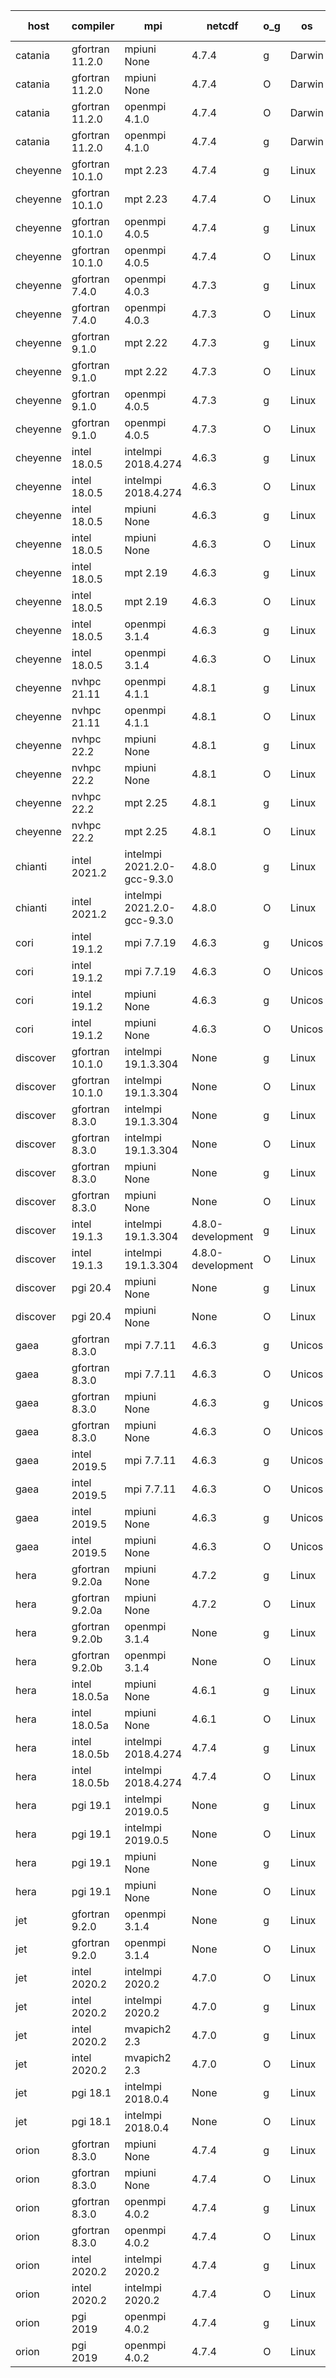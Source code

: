 

| host     | compiler                              | mpi                      | netcdf        | o_g        | os       | build       | u_pass          | u_fail          | s_pass            | s_fail            | e_pass             | e_fail             | nuopc_pass       | nuopc_fail       | artifacts link          |
|----------|---------------------------------------|--------------------------|---------------|------------|----------|-------------|-----------------|-----------------|-------------------|-------------------|--------------------|--------------------|------------------|------------------|-------------------------|
| catania | gfortran 11.2.0 | mpiuni None  | 4.7.4  | g | Darwin | PASS | 12317 | 0 | 8 | 0 | 43 | 0 | None | None | <a href="https://github.com/esmf-org/esmf-test-artifacts/tree/29ebca4ce6ec8a973232cbbeac82d9c53ff11e53/release_8.4.0/gfortran/11.2.0/g/mpiuni/None" target="_blank">29ebca4</a> | 
| catania | gfortran 11.2.0 | mpiuni None  | 4.7.4  | O | Darwin | PASS | 12317 | 0 | 8 | 0 | 43 | 0 | None | None | <a href="https://github.com/esmf-org/esmf-test-artifacts/tree/5684e4fe795d7ab381621fba9cb9919c4406f698/release_8.4.0/gfortran/11.2.0/O/mpiuni/None" target="_blank">5684e4f</a> | 
| catania | gfortran 11.2.0 | openmpi 4.1.0  | 4.7.4  | O | Darwin | PASS | 13864 | 9 | 49 | 0 | 80 | 0 | 52 | 0 | <a href="https://github.com/esmf-org/esmf-test-artifacts/tree/e5833f2b1238d2d99c8f13771ba07aa0aa51c7d7/release_8.4.0/gfortran/11.2.0/O/openmpi/4.1.0" target="_blank">e5833f2</a> | 
| catania | gfortran 11.2.0 | openmpi 4.1.0  | 4.7.4  | g | Darwin | PASS | 13864 | 9 | 49 | 0 | 80 | 0 | 52 | 0 | <a href="https://github.com/esmf-org/esmf-test-artifacts/tree/3767f42f5bf07b0c0104b28e1a3095106e3a1468/release_8.4.0/gfortran/11.2.0/g/openmpi/4.1.0" target="_blank">3767f42</a> | 
| cheyenne | gfortran 10.1.0 | mpt 2.23  | 4.7.4  | g | Linux | PASS | 13873 | 0 | 49 | 0 | 80 | 0 | 52 | 0 | <a href="https://github.com/esmf-org/esmf-test-artifacts/tree/390211b9d409af8b90422132e19d6886b09b4a6d/release_8.4.0/gfortran/10.1.0/g/mpt/2.23" target="_blank">390211b</a> | 
| cheyenne | gfortran 10.1.0 | mpt 2.23  | 4.7.4  | O | Linux | PASS | 13873 | 0 | 49 | 0 | 80 | 0 | 52 | 0 | <a href="https://github.com/esmf-org/esmf-test-artifacts/tree/3fb34530f6ab457286b4c581feadfb778a0408b6/release_8.4.0/gfortran/10.1.0/O/mpt/2.23" target="_blank">3fb3453</a> | 
| cheyenne | gfortran 10.1.0 | openmpi 4.0.5  | 4.7.4  | g | Linux | PASS | 13873 | 0 | 49 | 0 | 80 | 0 | 52 | 0 | <a href="https://github.com/esmf-org/esmf-test-artifacts/tree/466d7e3f0051c65a032e9cf0e44ecf4ad4fb952a/release_8.4.0/gfortran/10.1.0/g/openmpi/4.0.5" target="_blank">466d7e3</a> | 
| cheyenne | gfortran 10.1.0 | openmpi 4.0.5  | 4.7.4  | O | Linux | PASS | 13873 | 0 | 49 | 0 | 80 | 0 | 52 | 0 | <a href="https://github.com/esmf-org/esmf-test-artifacts/tree/7a6d80790e0dd4664f308a6b56ff131b57f5ae5b/release_8.4.0/gfortran/10.1.0/O/openmpi/4.0.5" target="_blank">7a6d807</a> | 
| cheyenne | gfortran 7.4.0 | openmpi 4.0.3  | 4.7.3  | g | Linux | PASS | 13873 | 0 | 49 | 0 | 80 | 0 | 52 | 0 | <a href="https://github.com/esmf-org/esmf-test-artifacts/tree/69a6ba5836062ef258e9cfc3df941f26a0f9d517/release_8.4.0/gfortran/7.4.0/g/openmpi/4.0.3" target="_blank">69a6ba5</a> | 
| cheyenne | gfortran 7.4.0 | openmpi 4.0.3  | 4.7.3  | O | Linux | PASS | 13873 | 0 | 49 | 0 | 80 | 0 | 52 | 0 | <a href="https://github.com/esmf-org/esmf-test-artifacts/tree/cba76757af094efb59aa3701af162f20f0c9de9d/release_8.4.0/gfortran/7.4.0/O/openmpi/4.0.3" target="_blank">cba7675</a> | 
| cheyenne | gfortran 9.1.0 | mpt 2.22  | 4.7.3  | g | Linux | PASS | 13873 | 0 | 49 | 0 | 80 | 0 | 52 | 0 | <a href="https://github.com/esmf-org/esmf-test-artifacts/tree/f9d77b4c3d6c3b7cfa187593970b25a7ad09f9e2/release_8.4.0/gfortran/9.1.0/g/mpt/2.22" target="_blank">f9d77b4</a> | 
| cheyenne | gfortran 9.1.0 | mpt 2.22  | 4.7.3  | O | Linux | PASS | 13873 | 0 | 49 | 0 | 80 | 0 | 52 | 0 | <a href="https://github.com/esmf-org/esmf-test-artifacts/tree/a64acadef94b81c4dfefd29938ef9d1dc8eac8a3/release_8.4.0/gfortran/9.1.0/O/mpt/2.22" target="_blank">a64acad</a> | 
| cheyenne | gfortran 9.1.0 | openmpi 4.0.5  | 4.7.3  | g | Linux | PASS | 13873 | 0 | 49 | 0 | 80 | 0 | 52 | 0 | <a href="https://github.com/esmf-org/esmf-test-artifacts/tree/22f47521e130fa772e23366fe04fdba521255a6b/release_8.4.0/gfortran/9.1.0/g/openmpi/4.0.5" target="_blank">22f4752</a> | 
| cheyenne | gfortran 9.1.0 | openmpi 4.0.5  | 4.7.3  | O | Linux | PASS | 13873 | 0 | 49 | 0 | 80 | 0 | 52 | 0 | <a href="https://github.com/esmf-org/esmf-test-artifacts/tree/2f387bb8e7632f06f35219f3058b4845e18ab1c7/release_8.4.0/gfortran/9.1.0/O/openmpi/4.0.5" target="_blank">2f387bb</a> | 
| cheyenne | intel 18.0.5 | intelmpi 2018.4.274  | 4.6.3  | g | Linux | PASS | 13873 | 0 | 49 | 0 | 80 | 0 | 52 | 0 | <a href="https://github.com/esmf-org/esmf-test-artifacts/tree/481e483058268a5a2c562bd6f6cf575ea631a2b5/release_8.4.0/intel/18.0.5/g/intelmpi/2018.4.274" target="_blank">481e483</a> | 
| cheyenne | intel 18.0.5 | intelmpi 2018.4.274  | 4.6.3  | O | Linux | PASS | 13873 | 0 | 49 | 0 | 80 | 0 | 52 | 0 | <a href="https://github.com/esmf-org/esmf-test-artifacts/tree/df70d6b77bc227ca946387871ad31185feb2d300/release_8.4.0/intel/18.0.5/O/intelmpi/2018.4.274" target="_blank">df70d6b</a> | 
| cheyenne | intel 18.0.5 | mpiuni None  | 4.6.3  | g | Linux | PASS | 12317 | 0 | 8 | 0 | 43 | 0 | None | None | <a href="https://github.com/esmf-org/esmf-test-artifacts/tree/3b6e825b82b04e198dc7eaa364b752d5852d7a79/release_8.4.0/intel/18.0.5/g/mpiuni/None" target="_blank">3b6e825</a> | 
| cheyenne | intel 18.0.5 | mpiuni None  | 4.6.3  | O | Linux | PASS | 12317 | 0 | 8 | 0 | 43 | 0 | None | None | <a href="https://github.com/esmf-org/esmf-test-artifacts/tree/6457e4465221684a493eccba740004e32ec79f7f/release_8.4.0/intel/18.0.5/O/mpiuni/None" target="_blank">6457e44</a> | 
| cheyenne | intel 18.0.5 | mpt 2.19  | 4.6.3  | g | Linux | PASS | 13873 | 0 | 49 | 0 | 80 | 0 | 52 | 0 | <a href="https://github.com/esmf-org/esmf-test-artifacts/tree/db0708d473a0baeff4cdd6892e92dfc93e703339/release_8.4.0/intel/18.0.5/g/mpt/2.19" target="_blank">db0708d</a> | 
| cheyenne | intel 18.0.5 | mpt 2.19  | 4.6.3  | O | Linux | PASS | 13873 | 0 | 49 | 0 | 80 | 0 | 52 | 0 | <a href="https://github.com/esmf-org/esmf-test-artifacts/tree/83fbeafebdcc3744425328ad8f32b2c6c9424485/release_8.4.0/intel/18.0.5/O/mpt/2.19" target="_blank">83fbeaf</a> | 
| cheyenne | intel 18.0.5 | openmpi 3.1.4  | 4.6.3  | g | Linux | PASS | 13873 | 0 | 49 | 0 | 80 | 0 | 52 | 0 | <a href="https://github.com/esmf-org/esmf-test-artifacts/tree/7bf8cd6fbbde01c97d0f86e471a7d95c30e30a97/release_8.4.0/intel/18.0.5/g/openmpi/3.1.4" target="_blank">7bf8cd6</a> | 
| cheyenne | intel 18.0.5 | openmpi 3.1.4  | 4.6.3  | O | Linux | PASS | 13873 | 0 | 49 | 0 | 80 | 0 | 52 | 0 | <a href="https://github.com/esmf-org/esmf-test-artifacts/tree/0c52af44c612073e80e55de25b5545ef7e9b9183/release_8.4.0/intel/18.0.5/O/openmpi/3.1.4" target="_blank">0c52af4</a> | 
| cheyenne | nvhpc 21.11 | openmpi 4.1.1  | 4.8.1  | g | Linux | PASS | None | None | None | None | None | None | None | None | <a href="https://github.com/esmf-org/esmf-test-artifacts/tree/3101ce35bbc8d596bff7da46d5b13e25da5b7dcd/release_8.4.0/nvhpc/21.11/g/openmpi/4.1.1" target="_blank">3101ce3</a> | 
| cheyenne | nvhpc 21.11 | openmpi 4.1.1  | 4.8.1  | O | Linux | PASS | None | None | None | None | None | None | None | None | <a href="https://github.com/esmf-org/esmf-test-artifacts/tree/65627a144a3425c119c08a875098f7b10ee17f78/release_8.4.0/nvhpc/21.11/O/openmpi/4.1.1" target="_blank">65627a1</a> | 
| cheyenne | nvhpc 22.2 | mpiuni None  | 4.8.1  | g | Linux | PASS | 11680 | 637 | 4 | 4 | 40 | 3 | None | None | <a href="https://github.com/esmf-org/esmf-test-artifacts/tree/ad1f96dd6891604fcd10796ad265503880fa18cd/release_8.4.0/nvhpc/22.2/g/mpiuni/None" target="_blank">ad1f96d</a> | 
| cheyenne | nvhpc 22.2 | mpiuni None  | 4.8.1  | O | Linux | PASS | 12315 | 2 | 8 | 0 | 43 | 0 | None | None | <a href="https://github.com/esmf-org/esmf-test-artifacts/tree/0dec06b5bb8e7c33fcdea1df3724b08d0416c8ed/release_8.4.0/nvhpc/22.2/O/mpiuni/None" target="_blank">0dec06b</a> | 
| cheyenne | nvhpc 22.2 | mpt 2.25  | 4.8.1  | g | Linux | PASS | None | None | None | None | None | None | None | None | <a href="https://github.com/esmf-org/esmf-test-artifacts/tree/47d1a8fd298b84c76d257aee01867de93f4e70f3/release_8.4.0/nvhpc/22.2/g/mpt/2.25" target="_blank">47d1a8f</a> | 
| cheyenne | nvhpc 22.2 | mpt 2.25  | 4.8.1  | O | Linux | PASS | None | None | None | None | None | None | None | None | <a href="https://github.com/esmf-org/esmf-test-artifacts/tree/e293f9e91571a0dfc3c984d031838418aa5f4d22/release_8.4.0/nvhpc/22.2/O/mpt/2.25" target="_blank">e293f9e</a> | 
| chianti | intel 2021.2 | intelmpi 2021.2.0-gcc-9.3.0  | 4.8.0  | g | Linux | PASS | 13873 | 0 | 49 | 0 | 80 | 0 | 52 | 0 | <a href="https://github.com/esmf-org/esmf-test-artifacts/tree/22465e818ecdf22f9d58504ae5629fc90286b96b/release_8.4.0/intel/2021.2/g/intelmpi/2021.2.0-gcc-9.3.0" target="_blank">22465e8</a> | 
| chianti | intel 2021.2 | intelmpi 2021.2.0-gcc-9.3.0  | 4.8.0  | O | Linux | PASS | 13873 | 0 | 49 | 0 | 80 | 0 | 52 | 0 | <a href="https://github.com/esmf-org/esmf-test-artifacts/tree/57c1d491e19d4afac10153e0464fb0dd157c5f13/release_8.4.0/intel/2021.2/O/intelmpi/2021.2.0-gcc-9.3.0" target="_blank">57c1d49</a> | 
| cori | intel 19.1.2 | mpi 7.7.19  | 4.6.3  | g | Unicos | FAIL | None | None | None | None | None | None | None | None | <a href="https://github.com/esmf-org/esmf-test-artifacts/tree/f5e7d31ca6cbb1a68632cae87ae06b6c4bb02fb7/release_8.4.0/intel/19.1.2/g/mpi/7.7.19" target="_blank">f5e7d31</a> | 
| cori | intel 19.1.2 | mpi 7.7.19  | 4.6.3  | O | Unicos | FAIL | None | None | None | None | None | None | None | None | <a href="https://github.com/esmf-org/esmf-test-artifacts/tree/ce91ec284129a34840d3b529d280f703b732b69c/release_8.4.0/intel/19.1.2/O/mpi/7.7.19" target="_blank">ce91ec2</a> | 
| cori | intel 19.1.2 | mpiuni None  | 4.6.3  | g | Unicos | FAIL | None | None | None | None | None | None | None | None | <a href="https://github.com/esmf-org/esmf-test-artifacts/tree/af1b094820aa96eb7505c5601667a8b556a11795/release_8.4.0/intel/19.1.2/g/mpiuni/None" target="_blank">af1b094</a> | 
| cori | intel 19.1.2 | mpiuni None  | 4.6.3  | O | Unicos | FAIL | None | None | None | None | None | None | None | None | <a href="https://github.com/esmf-org/esmf-test-artifacts/tree/1032f751ed3fab97a8c9c6f89c00c4372cb4d0ea/release_8.4.0/intel/19.1.2/O/mpiuni/None" target="_blank">1032f75</a> | 
| discover | gfortran 10.1.0 | intelmpi 19.1.3.304  | None  | g | Linux | PASS | 13858 | 15 | 49 | 0 | 80 | 0 | 52 | 0 | <a href="https://github.com/esmf-org/esmf-test-artifacts/tree/284130e9ab7bc3cf3ff23bade84563efa2dc003d/release_8.4.0/gfortran/10.1.0/g/intelmpi/19.1.3.304" target="_blank">284130e</a> | 
| discover | gfortran 10.1.0 | intelmpi 19.1.3.304  | None  | O | Linux | PASS | 13858 | 15 | 49 | 0 | 80 | 0 | 52 | 0 | <a href="https://github.com/esmf-org/esmf-test-artifacts/tree/390ccf08cb28e8cebfe36b5aff6921db541458f4/release_8.4.0/gfortran/10.1.0/O/intelmpi/19.1.3.304" target="_blank">390ccf0</a> | 
| discover | gfortran 8.3.0 | intelmpi 19.1.3.304  | None  | g | Linux | PASS | 13858 | 15 | 49 | 0 | 80 | 0 | 52 | 0 | <a href="https://github.com/esmf-org/esmf-test-artifacts/tree/27f6916ff4aa7bc4a35bb543913cf42c03d80d0c/release_8.4.0/gfortran/8.3.0/g/intelmpi/19.1.3.304" target="_blank">27f6916</a> | 
| discover | gfortran 8.3.0 | intelmpi 19.1.3.304  | None  | O | Linux | PASS | 13858 | 15 | 49 | 0 | 80 | 0 | 52 | 0 | <a href="https://github.com/esmf-org/esmf-test-artifacts/tree/26ccea48abdfdcd91660674eff0117cf3040a11b/release_8.4.0/gfortran/8.3.0/O/intelmpi/19.1.3.304" target="_blank">26ccea4</a> | 
| discover | gfortran 8.3.0 | mpiuni None  | None  | g | Linux | PASS | 12317 | 0 | 8 | 0 | 43 | 0 | None | None | <a href="https://github.com/esmf-org/esmf-test-artifacts/tree/5138182e08071c78b322327158fd82395a6aeaa0/release_8.4.0/gfortran/8.3.0/g/mpiuni/None" target="_blank">5138182</a> | 
| discover | gfortran 8.3.0 | mpiuni None  | None  | O | Linux | PASS | 12317 | 0 | 8 | 0 | 43 | 0 | None | None | <a href="https://github.com/esmf-org/esmf-test-artifacts/tree/32d081444c665127920c04f78d849f212e0cd1f7/release_8.4.0/gfortran/8.3.0/O/mpiuni/None" target="_blank">32d0814</a> | 
| discover | intel 19.1.3 | intelmpi 19.1.3.304  | 4.8.0-development  | g | Linux | PASS | 13873 | 0 | 49 | 0 | 80 | 0 | 52 | 0 | <a href="https://github.com/esmf-org/esmf-test-artifacts/tree/f308b08843a3e7be886103c31da3be4cf649c650/release_8.4.0/intel/19.1.3/g/intelmpi/19.1.3.304" target="_blank">f308b08</a> | 
| discover | intel 19.1.3 | intelmpi 19.1.3.304  | 4.8.0-development  | O | Linux | PASS | 13873 | 0 | 49 | 0 | 80 | 0 | 52 | 0 | <a href="https://github.com/esmf-org/esmf-test-artifacts/tree/78c7587b36a9aa654998874cec489d1724554a72/release_8.4.0/intel/19.1.3/O/intelmpi/19.1.3.304" target="_blank">78c7587</a> | 
| discover | pgi 20.4 | mpiuni None  | None  | g | Linux | PASS | 11692 | 625 | 4 | 4 | 40 | 3 | None | None | <a href="https://github.com/esmf-org/esmf-test-artifacts/tree/9af4e41a3fea849d1a83744a2c7b9a4c95c71ce5/release_8.4.0/pgi/20.4/g/mpiuni/None" target="_blank">9af4e41</a> | 
| discover | pgi 20.4 | mpiuni None  | None  | O | Linux | PASS | 11692 | 625 | 6 | 2 | 40 | 3 | None | None | <a href="https://github.com/esmf-org/esmf-test-artifacts/tree/f7d00ab6afbdb09772087e70e3afa5fd11c68c54/release_8.4.0/pgi/20.4/O/mpiuni/None" target="_blank">f7d00ab</a> | 
| gaea | gfortran 8.3.0 | mpi 7.7.11  | 4.6.3  | g | Unicos | PASS | 13872 | 1 | 49 | 0 | 80 | 0 | 47 | 5 | <a href="https://github.com/esmf-org/esmf-test-artifacts/tree/42bad53783e1dce389b321132310dc2961c6764a/release_8.4.0/gfortran/8.3.0/g/mpi/7.7.11" target="_blank">42bad53</a> | 
| gaea | gfortran 8.3.0 | mpi 7.7.11  | 4.6.3  | O | Unicos | PASS | 13872 | 1 | 49 | 0 | 80 | 0 | 47 | 5 | <a href="https://github.com/esmf-org/esmf-test-artifacts/tree/8181dc30d01d856cc8a3fa4025747889cc3e116f/release_8.4.0/gfortran/8.3.0/O/mpi/7.7.11" target="_blank">8181dc3</a> | 
| gaea | gfortran 8.3.0 | mpiuni None  | 4.6.3  | g | Unicos | PASS | 12317 | 0 | 8 | 0 | 43 | 0 | None | None | <a href="https://github.com/esmf-org/esmf-test-artifacts/tree/4b17a5b4f622badcbccae62bae5cb41a147e80d3/release_8.4.0/gfortran/8.3.0/g/mpiuni/None" target="_blank">4b17a5b</a> | 
| gaea | gfortran 8.3.0 | mpiuni None  | 4.6.3  | O | Unicos | PASS | 12317 | 0 | 8 | 0 | 43 | 0 | None | None | <a href="https://github.com/esmf-org/esmf-test-artifacts/tree/45ea29cbf89ef812ec0ad7fc994716d3709043a8/release_8.4.0/gfortran/8.3.0/O/mpiuni/None" target="_blank">45ea29c</a> | 
| gaea | intel 2019.5 | mpi 7.7.11  | 4.6.3  | g | Unicos | PASS | 13858 | 15 | 49 | 0 | 80 | 0 | 47 | 5 | <a href="https://github.com/esmf-org/esmf-test-artifacts/tree/3d0cfff2a7ff573ae04d783bd81578aaccd0bbb9/release_8.4.0/intel/2019.5/g/mpi/7.7.11" target="_blank">3d0cfff</a> | 
| gaea | intel 2019.5 | mpi 7.7.11  | 4.6.3  | O | Unicos | PASS | 13858 | 15 | 49 | 0 | 80 | 0 | 47 | 5 | <a href="https://github.com/esmf-org/esmf-test-artifacts/tree/883570077643864e7a6105e85eddec64449aabc9/release_8.4.0/intel/2019.5/O/mpi/7.7.11" target="_blank">8835700</a> | 
| gaea | intel 2019.5 | mpiuni None  | 4.6.3  | g | Unicos | PASS | 12302 | 15 | 8 | 0 | 43 | 0 | None | None | <a href="https://github.com/esmf-org/esmf-test-artifacts/tree/fd0b7f7d0bac716fe674442def5e3a50e26dda65/release_8.4.0/intel/2019.5/g/mpiuni/None" target="_blank">fd0b7f7</a> | 
| gaea | intel 2019.5 | mpiuni None  | 4.6.3  | O | Unicos | PASS | 12302 | 15 | 8 | 0 | 43 | 0 | None | None | <a href="https://github.com/esmf-org/esmf-test-artifacts/tree/9020e4637bd17aa865105929ce1b206362c24a4b/release_8.4.0/intel/2019.5/O/mpiuni/None" target="_blank">9020e46</a> | 
| hera | gfortran 9.2.0a | mpiuni None  | 4.7.2  | g | Linux | PASS | 12317 | 0 | 8 | 0 | 43 | 0 | None | None | <a href="https://github.com/esmf-org/esmf-test-artifacts/tree/e91bf7780d3cf09c71926351b08a69c53b47a1ab/release_8.4.0/gfortran/9.2.0a/g/mpiuni/None" target="_blank">e91bf77</a> | 
| hera | gfortran 9.2.0a | mpiuni None  | 4.7.2  | O | Linux | PASS | 12317 | 0 | 8 | 0 | 43 | 0 | None | None | <a href="https://github.com/esmf-org/esmf-test-artifacts/tree/40af8aefb48081e4df5a2854cc355487abea9cfe/release_8.4.0/gfortran/9.2.0a/O/mpiuni/None" target="_blank">40af8ae</a> | 
| hera | gfortran 9.2.0b | openmpi 3.1.4  | None  | g | Linux | PASS | 13873 | 0 | 49 | 0 | 80 | 0 | 52 | 0 | <a href="https://github.com/esmf-org/esmf-test-artifacts/tree/4cee8a8a9d76d471762ed1bd7dc6b46bbbb57cfc/release_8.4.0/gfortran/9.2.0b/g/openmpi/3.1.4" target="_blank">4cee8a8</a> | 
| hera | gfortran 9.2.0b | openmpi 3.1.4  | None  | O | Linux | PASS | 13873 | 0 | 49 | 0 | 80 | 0 | 52 | 0 | <a href="https://github.com/esmf-org/esmf-test-artifacts/tree/5ac64869637f9c7af2f44283515385846df12a44/release_8.4.0/gfortran/9.2.0b/O/openmpi/3.1.4" target="_blank">5ac6486</a> | 
| hera | intel 18.0.5a | mpiuni None  | 4.6.1  | g | Linux | PASS | 12317 | 0 | 8 | 0 | 43 | 0 | None | None | <a href="https://github.com/esmf-org/esmf-test-artifacts/tree/d48c4fbf796bdffd09f195a2685e0c80a7d25def/release_8.4.0/intel/18.0.5a/g/mpiuni/None" target="_blank">d48c4fb</a> | 
| hera | intel 18.0.5a | mpiuni None  | 4.6.1  | O | Linux | PASS | 12317 | 0 | 8 | 0 | 43 | 0 | None | None | <a href="https://github.com/esmf-org/esmf-test-artifacts/tree/9cd7143ad962c28e412313c8a7f156be7202cb3d/release_8.4.0/intel/18.0.5a/O/mpiuni/None" target="_blank">9cd7143</a> | 
| hera | intel 18.0.5b | intelmpi 2018.4.274  | 4.7.4  | g | Linux | PASS | 13873 | 0 | 49 | 0 | 80 | 0 | 52 | 0 | <a href="https://github.com/esmf-org/esmf-test-artifacts/tree/2cc40d156077888dffac75023588050045b06d1d/release_8.4.0/intel/18.0.5b/g/intelmpi/2018.4.274" target="_blank">2cc40d1</a> | 
| hera | intel 18.0.5b | intelmpi 2018.4.274  | 4.7.4  | O | Linux | PASS | 13873 | 0 | 49 | 0 | 80 | 0 | 52 | 0 | <a href="https://github.com/esmf-org/esmf-test-artifacts/tree/357639e064ed025eac2e96c3dc75a54f38981f11/release_8.4.0/intel/18.0.5b/O/intelmpi/2018.4.274" target="_blank">357639e</a> | 
| hera | pgi 19.1 | intelmpi 2019.0.5  | None  | g | Linux | PASS | 12998 | 875 | None | None | None | None | None | None | <a href="https://github.com/esmf-org/esmf-test-artifacts/tree/b99d95c5f6fd7dbe3342aafd391154683cb7ee80/release_8.4.0/pgi/19.1/g/intelmpi/2019.0.5" target="_blank">b99d95c</a> | 
| hera | pgi 19.1 | intelmpi 2019.0.5  | None  | O | Linux | PASS | 13046 | 827 | None | None | None | None | None | None | <a href="https://github.com/esmf-org/esmf-test-artifacts/tree/3fd97766abdce2f44797913f1a6c8e6011677a7e/release_8.4.0/pgi/19.1/O/intelmpi/2019.0.5" target="_blank">3fd9776</a> | 
| hera | pgi 19.1 | mpiuni None  | None  | g | Linux | PASS | 11692 | 625 | 4 | 4 | 40 | 3 | None | None | <a href="https://github.com/esmf-org/esmf-test-artifacts/tree/c247deff373a0bb609875d8aaf8100f0efaabe38/release_8.4.0/pgi/19.1/g/mpiuni/None" target="_blank">c247def</a> | 
| hera | pgi 19.1 | mpiuni None  | None  | O | Linux | PASS | 11692 | 625 | 6 | 2 | 40 | 3 | None | None | <a href="https://github.com/esmf-org/esmf-test-artifacts/tree/b64757e85c9362f70592a85cf8e44de09ed1c156/release_8.4.0/pgi/19.1/O/mpiuni/None" target="_blank">b64757e</a> | 
| jet | gfortran 9.2.0 | openmpi 3.1.4  | None  | g | Linux | PASS | 13873 | 0 | 49 | 0 | 80 | 0 | 52 | 0 | <a href="https://github.com/esmf-org/esmf-test-artifacts/tree/2b7e8a362b29a4842e8603020f9ace389f8db25d/release_8.4.0/gfortran/9.2.0/g/openmpi/3.1.4" target="_blank">2b7e8a3</a> | 
| jet | gfortran 9.2.0 | openmpi 3.1.4  | None  | O | Linux | PASS | 13873 | 0 | 49 | 0 | 80 | 0 | 52 | 0 | <a href="https://github.com/esmf-org/esmf-test-artifacts/tree/70e124386fd13d442dbd2d2525a0805b3d0901c2/release_8.4.0/gfortran/9.2.0/O/openmpi/3.1.4" target="_blank">70e1243</a> | 
| jet | intel 2020.2 | intelmpi 2020.2  | 4.7.0  | O | Linux | PASS | 13873 | 0 | 49 | 0 | 80 | 0 | 52 | 0 | <a href="https://github.com/esmf-org/esmf-test-artifacts/tree/6cdba56f228fbf882a7e54b6f2a928b0c1970dc9/release_8.4.0/intel/2020.2/O/intelmpi/2020.2" target="_blank">6cdba56</a> | 
| jet | intel 2020.2 | intelmpi 2020.2  | 4.7.0  | g | Linux | PASS | 13873 | 0 | 49 | 0 | 80 | 0 | 52 | 0 | <a href="https://github.com/esmf-org/esmf-test-artifacts/tree/c0afed321467694b288ee2c933a4a99c60f8382a/release_8.4.0/intel/2020.2/g/intelmpi/2020.2" target="_blank">c0afed3</a> | 
| jet | intel 2020.2 | mvapich2 2.3  | 4.7.0  | g | Linux | FAIL | None | None | None | None | None | None | None | None | <a href="https://github.com/esmf-org/esmf-test-artifacts/tree/a80ef0d12d0dc8146fc3647fe376d3696dd64201/release_8.4.0/intel/2020.2/g/mvapich2/2.3" target="_blank">a80ef0d</a> | 
| jet | intel 2020.2 | mvapich2 2.3  | 4.7.0  | O | Linux | FAIL | None | None | None | None | None | None | None | None | <a href="https://github.com/esmf-org/esmf-test-artifacts/tree/e5da0c6ed40012d3a0107d1bfc7bd4bf010b121f/release_8.4.0/intel/2020.2/O/mvapich2/2.3" target="_blank">e5da0c6</a> | 
| jet | pgi 18.1 | intelmpi 2018.0.4  | None  | g | Linux | FAIL | None | None | None | None | None | None | None | None | <a href="https://github.com/esmf-org/esmf-test-artifacts/tree/3cdc6825c4d2aee7b6850954740a1bde509ba7d7/release_8.4.0/pgi/18.1/g/intelmpi/2018.0.4" target="_blank">3cdc682</a> | 
| jet | pgi 18.1 | intelmpi 2018.0.4  | None  | O | Linux | FAIL | None | None | None | None | None | None | None | None | <a href="https://github.com/esmf-org/esmf-test-artifacts/tree/f6c888ddecc95e17c274e435a30dc657dd4016d2/release_8.4.0/pgi/18.1/O/intelmpi/2018.0.4" target="_blank">f6c888d</a> | 
| orion | gfortran 8.3.0 | mpiuni None  | 4.7.4  | g | Linux | PASS | 12317 | 0 | 8 | 0 | 43 | 0 | None | None | <a href="https://github.com/esmf-org/esmf-test-artifacts/tree/3dee7fd07e7375f06934db76710e245ac57862a5/release_8.4.0/gfortran/8.3.0/g/mpiuni/None" target="_blank">3dee7fd</a> | 
| orion | gfortran 8.3.0 | mpiuni None  | 4.7.4  | O | Linux | PASS | 12317 | 0 | 8 | 0 | 43 | 0 | None | None | <a href="https://github.com/esmf-org/esmf-test-artifacts/tree/3abcb60f3bf6e5fbaaa289c0ba87fcee7ca821e5/release_8.4.0/gfortran/8.3.0/O/mpiuni/None" target="_blank">3abcb60</a> | 
| orion | gfortran 8.3.0 | openmpi 4.0.2  | 4.7.4  | g | Linux | PASS | 13873 | 0 | 49 | 0 | 80 | 0 | 52 | 0 | <a href="https://github.com/esmf-org/esmf-test-artifacts/tree/3c1cb245f6aff505b433d178aaba307541f02b81/release_8.4.0/gfortran/8.3.0/g/openmpi/4.0.2" target="_blank">3c1cb24</a> | 
| orion | gfortran 8.3.0 | openmpi 4.0.2  | 4.7.4  | O | Linux | PASS | 13873 | 0 | 49 | 0 | 80 | 0 | 52 | 0 | <a href="https://github.com/esmf-org/esmf-test-artifacts/tree/6a913b4e48528e8ad68c37e0ce697738bbd838fe/release_8.4.0/gfortran/8.3.0/O/openmpi/4.0.2" target="_blank">6a913b4</a> | 
| orion | intel 2020.2 | intelmpi 2020.2  | 4.7.4  | g | Linux | PASS | 13873 | 0 | 49 | 0 | 80 | 0 | 52 | 0 | <a href="https://github.com/esmf-org/esmf-test-artifacts/tree/70bfaceddd6927e465394421de2702a1b4d931bd/release_8.4.0/intel/2020.2/g/intelmpi/2020.2" target="_blank">70bface</a> | 
| orion | intel 2020.2 | intelmpi 2020.2  | 4.7.4  | O | Linux | PASS | 13873 | 0 | 49 | 0 | 80 | 0 | 52 | 0 | <a href="https://github.com/esmf-org/esmf-test-artifacts/tree/958e457fcbcee3bafa039bb8de592d7d4f83af16/release_8.4.0/intel/2020.2/O/intelmpi/2020.2" target="_blank">958e457</a> | 
| orion | pgi 2019 | openmpi 4.0.2  | 4.7.4  | g | Linux | PASS | 12980 | 893 | 35 | 14 | 66 | 14 | 10 | 42 | <a href="https://github.com/esmf-org/esmf-test-artifacts/tree/9735e00f714306b2b2a4b90075ab548a128be968/release_8.4.0/pgi/2019/g/openmpi/4.0.2" target="_blank">9735e00</a> | 
| orion | pgi 2019 | openmpi 4.0.2  | 4.7.4  | O | Linux | PASS | 13028 | 845 | 37 | 12 | 68 | 12 | 10 | 42 | <a href="https://github.com/esmf-org/esmf-test-artifacts/tree/5513d8814acba6324b0ad6f63260796cce8374db/release_8.4.0/pgi/2019/O/openmpi/4.0.2" target="_blank">5513d88</a> | 

